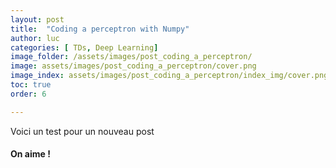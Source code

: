 ```yaml
---
layout: post
title:  "Coding a perceptron with Numpy"
author: luc
categories: [ TDs, Deep Learning]
image_folder: /assets/images/post_coding_a_perceptron/
image: assets/images/post_coding_a_perceptron/cover.png
image_index: assets/images/post_coding_a_perceptron/index_img/cover.png
toc: true
order: 6

---
```


Voici un test pour un nouveau post

#### On aime !